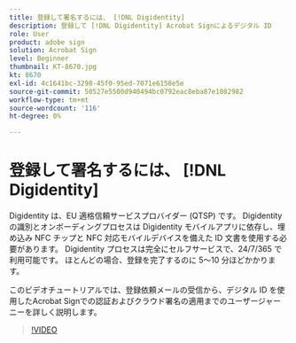 ```yaml
---
title: 登録して署名するには、 [!DNL Digidentity]
description: 登録して [!DNL Digidentity] Acrobat Signによるデジタル ID
role: User
product: adobe sign
solution: Acrobat Sign
level: Beginner
thumbnail: KT-8670.jpg
kt: 8670
exl-id: 4c1641bc-3298-45f0-95ed-7071e6158e5e
source-git-commit: 50527e5500d940494bc0792eac8eba87e1082982
workflow-type: tm+mt
source-wordcount: '116'
ht-degree: 0%

---
```


# 登録して署名するには、 [!DNL Digidentity]

Digidentity は、EU 適格信頼サービスプロバイダー (QTSP) です。 Digidentity の識別とオンボーディングプロセスは Digidentity モバイルアプリに依存し、埋め込み NFC チップと NFC 対応モバイルデバイスを備えた ID 文書を使用する必要があります。 Digidentity プロセスは完全にセルフサービスで、24/7/365 で利用可能です。 ほとんどの場合、登録を完了するのに 5～10 分ほどかかります。

このビデオチュートリアルでは、登録依頼メールの受信から、デジタル ID を使用したAcrobat Signでの認証およびクラウド署名の適用までのユーザージャーニーを詳しく説明します。

>[!VIDEO](https://video.tv.adobe.com/v/336991?hidetitle=true)
